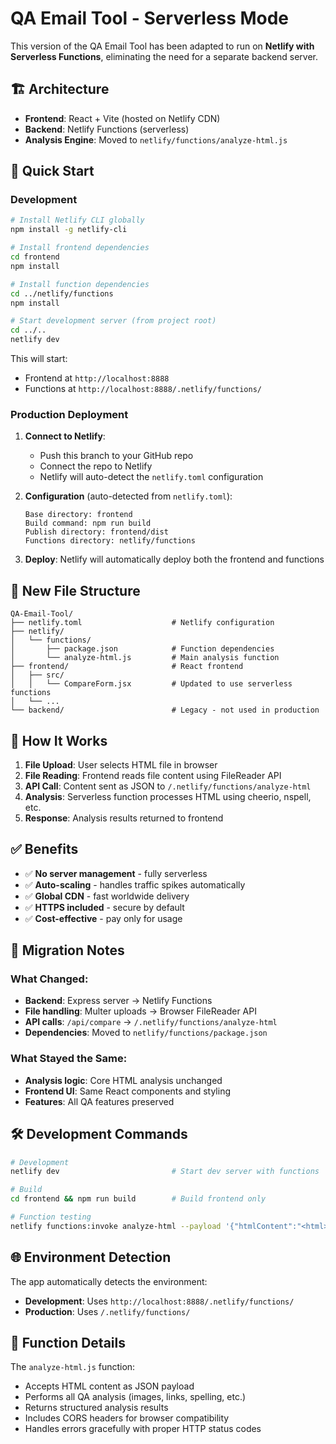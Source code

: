 # QA Email Tool - Serverless Mode

This version of the QA Email Tool has been adapted to run on **Netlify with Serverless Functions**, eliminating the need for a separate backend server.

## 🏗️ Architecture

- **Frontend**: React + Vite (hosted on Netlify CDN)
- **Backend**: Netlify Functions (serverless)
- **Analysis Engine**: Moved to `netlify/functions/analyze-html.js`

## 🚀 Quick Start

### Development
```bash
# Install Netlify CLI globally
npm install -g netlify-cli

# Install frontend dependencies
cd frontend
npm install

# Install function dependencies  
cd ../netlify/functions
npm install

# Start development server (from project root)
cd ../..
netlify dev
```

This will start:
- Frontend at `http://localhost:8888`
- Functions at `http://localhost:8888/.netlify/functions/`

### Production Deployment

1. **Connect to Netlify**:
   - Push this branch to your GitHub repo
   - Connect the repo to Netlify
   - Netlify will auto-detect the `netlify.toml` configuration

2. **Configuration** (auto-detected from `netlify.toml`):
   ```
   Base directory: frontend
   Build command: npm run build  
   Publish directory: frontend/dist
   Functions directory: netlify/functions
   ```

3. **Deploy**: Netlify will automatically deploy both the frontend and functions

## 📁 New File Structure

```
QA-Email-Tool/
├── netlify.toml                    # Netlify configuration
├── netlify/
│   └── functions/
│       ├── package.json            # Function dependencies
│       └── analyze-html.js         # Main analysis function
├── frontend/                       # React frontend
│   ├── src/
│   │   └── CompareForm.jsx         # Updated to use serverless functions
│   └── ...
└── backend/                        # Legacy - not used in production
```

## 🔧 How It Works

1. **File Upload**: User selects HTML file in browser
2. **File Reading**: Frontend reads file content using FileReader API
3. **API Call**: Content sent as JSON to `/.netlify/functions/analyze-html`
4. **Analysis**: Serverless function processes HTML using cheerio, nspell, etc.
5. **Response**: Analysis results returned to frontend

## ✅ Benefits

- ✅ **No server management** - fully serverless
- ✅ **Auto-scaling** - handles traffic spikes automatically  
- ✅ **Global CDN** - fast worldwide delivery
- ✅ **HTTPS included** - secure by default
- ✅ **Cost-effective** - pay only for usage

## 🔄 Migration Notes

### What Changed:
- **Backend**: Express server → Netlify Functions
- **File handling**: Multer uploads → Browser FileReader API
- **API calls**: `/api/compare` → `/.netlify/functions/analyze-html`
- **Dependencies**: Moved to `netlify/functions/package.json`

### What Stayed the Same:
- **Analysis logic**: Core HTML analysis unchanged
- **Frontend UI**: Same React components and styling
- **Features**: All QA features preserved

## 🛠️ Development Commands

```bash
# Development
netlify dev                         # Start dev server with functions

# Build
cd frontend && npm run build        # Build frontend only

# Function testing
netlify functions:invoke analyze-html --payload '{"htmlContent":"<html>test</html>"}'
```

## 🌐 Environment Detection

The app automatically detects the environment:
- **Development**: Uses `http://localhost:8888/.netlify/functions/`
- **Production**: Uses `/.netlify/functions/`

## 📝 Function Details

The `analyze-html.js` function:
- Accepts HTML content as JSON payload
- Performs all QA analysis (images, links, spelling, etc.)
- Returns structured analysis results
- Includes CORS headers for browser compatibility
- Handles errors gracefully with proper HTTP status codes